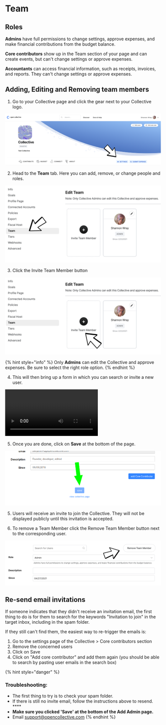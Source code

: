 # Team

## Roles

**Admins** have full permissions to change settings, approve expenses, and make financial contributions from the budget balance.

**Core contributors** show up in the Team section of your page and can create events, but can't change settings or approve expenses.

**Accountants** can access financial information, such as receipts, invoices, and reports. They can't change settings or approve expenses.

## Adding, Editing and Removing team members

1. Go to your Collective page and click the gear next to your Collective logo.

![Settings location on Collective page](../../.gitbook/assets/collectives_team_settings_2021-04-27.png)

2. Head to the **Team** tab. Here you can add, remove, or change people and roles. 

![](../../.gitbook/assets/collectives_team_teamtab_2021-08-31.png)

3. Click the Invite Team Member button 

![](../../.gitbook/assets/collectives_team_inviteteammember_2021-08-31.png)

{% hint style="info" %}
Only **Admins** can edit the Collective and approve expenses. Be sure to select the right role option.
{% endhint %}

4. This will then bring up a form in which you can search or invite a new user. 

![](../../.gitbook/assets/collectives_team_inviteauser_2021-08-31.mov)

5. Once you are done, click on **Save** at the bottom of the page.

![](../../.gitbook/assets/image%20%286%29%20%281%29%20%281%29.png)

5. Users will receive an invite to join the Collective. They will not be displayed publicly until this invitation is accepted.

6. To remove a Team Member click the Remove Team Member button next to the corresponding user. 

![Remove Team Member Button](../../.gitbook/assets/collectives_team_remove_team_member_2021-04-21.png)

## Re-send email invitations

If someone indicates that they didn't receive an invitation email, the first thing to do is for them to search for the keywords "Invitation to join" in the target inbox, including in the spam folder.  
  
If they still can't find them, the easiest way to re-trigger the emails is:

1. Go to the settings page of the Collective &gt; Core contributors section
2. Remove the concerned users
3. Click on Save
4. ​Click on "Add core contributor" and add them again \(you should be able to search by pasting user emails in the search box\)

{% hint style="danger" %}
### Troubleshooting:

* The first thing to try is to check your spam folder. 
* If there is still no invite email, follow the instructions above to resend.  ****
* **Make sure you clicked 'Save' at the bottom of the Add Admin page.**
* Email [support@opencollective.com](mailto:%20support@opencollective.com)
{% endhint %}

